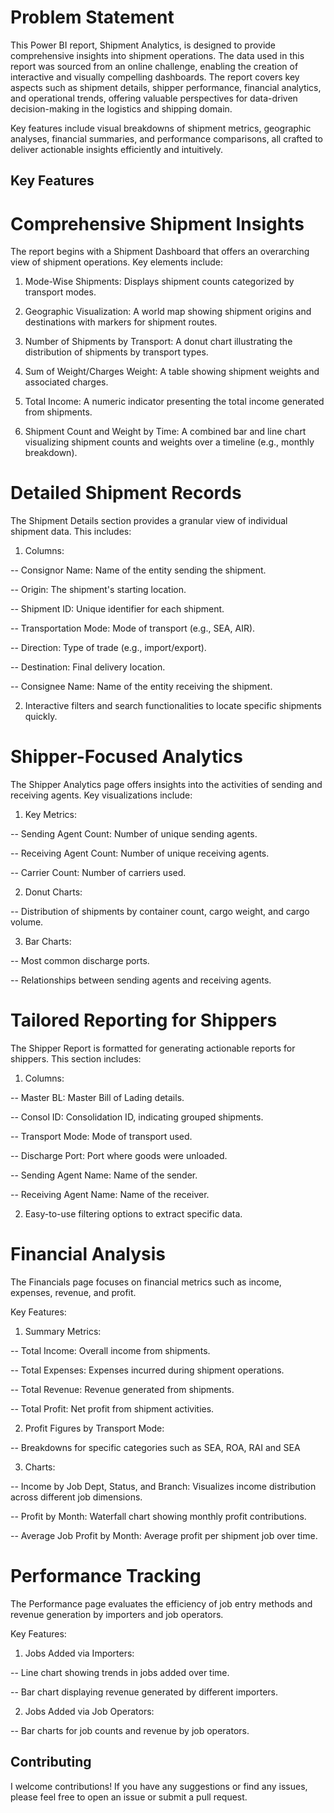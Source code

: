 
# Problem Statement

This Power BI report, Shipment Analytics, is designed to provide comprehensive insights into shipment operations. The data used in this report was sourced from an online challenge, enabling the creation of interactive and visually compelling dashboards. The report covers key aspects such as shipment details, shipper performance, financial analytics, and operational trends, offering valuable perspectives for data-driven decision-making in the logistics and shipping domain.

Key features include visual breakdowns of shipment metrics, geographic analyses, financial summaries, and performance comparisons, all crafted to deliver actionable insights efficiently and intuitively.

## Key Features

# Comprehensive Shipment Insights

The report begins with a Shipment Dashboard that offers an overarching view of shipment operations. Key elements include:

 1. Mode-Wise Shipments: Displays shipment counts categorized by transport modes.

 2. Geographic Visualization: A world map showing shipment origins and destinations with markers for shipment routes.

 3.  Number of Shipments by Transport: A donut chart illustrating the distribution of shipments by transport types.

 4.  Sum of Weight/Charges Weight: A table showing shipment weights and associated charges.

 5. Total Income: A numeric indicator presenting the total income generated from shipments.

 6. Shipment Count and Weight by Time: A combined bar and line chart visualizing shipment counts and weights over a timeline (e.g., monthly breakdown).

# Detailed Shipment Records

The Shipment Details section provides a granular view of individual shipment data. This includes:

 1. Columns:

   -- Consignor Name: Name of the entity sending the shipment.

  -- Origin: The shipment's starting location.

  -- Shipment ID: Unique identifier for each shipment.

  -- Transportation Mode: Mode of transport (e.g., SEA, AIR).

  -- Direction: Type of trade (e.g., import/export).

  -- Destination: Final delivery location.

  -- Consignee Name: Name of the entity receiving the shipment.

 2. Interactive filters and search functionalities to locate specific shipments quickly.

# Shipper-Focused Analytics

The Shipper Analytics page offers insights into the activities of sending and receiving agents. Key visualizations include:

 1. Key Metrics:

  -- Sending Agent Count: Number of unique sending agents.

  -- Receiving Agent Count: Number of unique receiving agents.

  -- Carrier Count: Number of carriers used.

 2. Donut Charts:

  -- Distribution of shipments by container count, cargo weight, and cargo volume.

 3. Bar Charts:

  -- Most common discharge ports.

  -- Relationships between sending agents and receiving agents.


# Tailored Reporting for Shippers

The Shipper Report is formatted for generating actionable reports for shippers. This section includes:

 1. Columns:

  -- Master BL: Master Bill of Lading details.

  -- Consol ID: Consolidation ID, indicating grouped shipments.

  -- Transport Mode: Mode of transport used.

  -- Discharge Port: Port where goods were unloaded.

  -- Sending Agent Name: Name of the sender.

  -- Receiving Agent Name: Name of the receiver.

 2. Easy-to-use filtering options to extract specific data.


# Financial Analysis

The Financials page focuses on financial metrics such as income, expenses, revenue, and profit.

Key Features:

 1. Summary Metrics:

  -- Total Income: Overall income from shipments.

  -- Total Expenses: Expenses incurred during shipment operations.

  -- Total Revenue: Revenue generated from shipments.

  -- Total Profit: Net profit from shipment activities.

 2. Profit Figures by Transport Mode:

  -- Breakdowns for specific categories such as SEA, ROA, RAI and SEA

 3. Charts:

  -- Income by Job Dept, Status, and Branch: Visualizes income distribution across different job dimensions.

  -- Profit by Month: Waterfall chart showing monthly profit contributions.

  -- Average Job Profit by Month: Average profit per shipment job over time.

# Performance Tracking

The Performance page evaluates the efficiency of job entry methods and revenue generation by importers and job operators.

Key Features:

 1. Jobs Added via Importers:

  -- Line chart showing trends in jobs added over time.

  -- Bar chart displaying revenue generated by different importers.

 2. Jobs Added via Job Operators:

  -- Bar charts for job counts and revenue by job operators.


## Contributing

I welcome contributions! If you have any suggestions or find any issues, please feel free to open an issue or submit a pull request.
